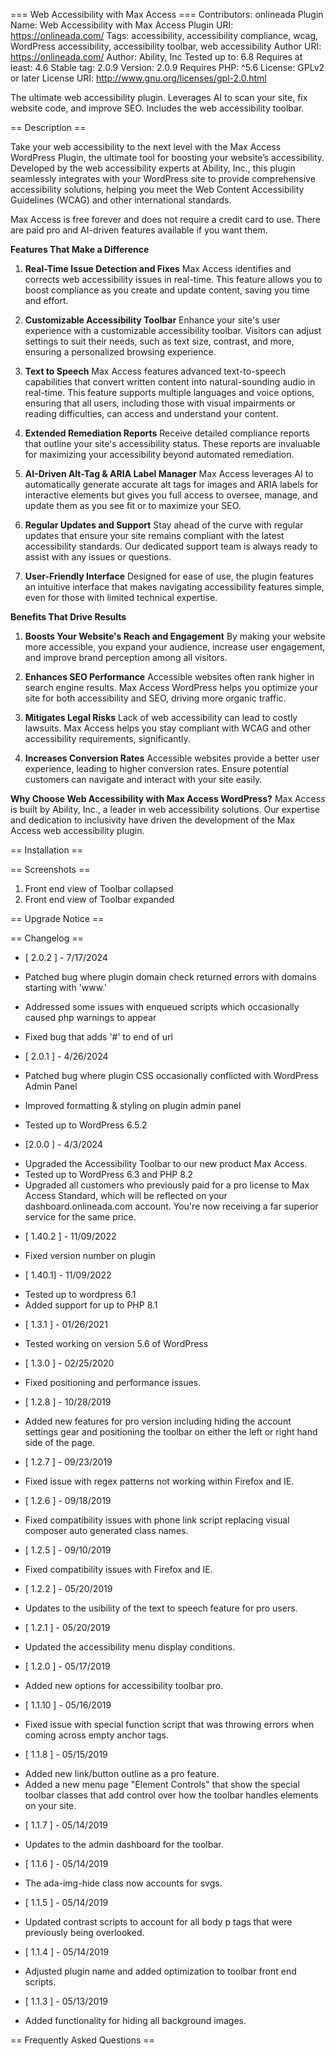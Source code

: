 === Web Accessibility with Max Access ===
Contributors: onlineada
Plugin Name: Web Accessibility with Max Access
Plugin URI: https://onlineada.com/
Tags: accessibility, accessibility compliance, wcag, WordPress accessibility, accessibility toolbar, web accessibility
Author URI: https://onlineada.com/
Author: Ability, Inc
Tested up to: 6.8
Requires at least: 4.6
Stable tag: 2.0.9
Version: 2.0.9
Requires PHP: ^5.6
License: GPLv2 or later
License URI: http://www.gnu.org/licenses/gpl-2.0.html

The ultimate web accessibility plugin. Leverages AI to scan your site, fix website code, and improve SEO. Includes the web accessibility toolbar.

== Description ==

Take your web accessibility to the next level with the Max Access WordPress Plugin, the ultimate tool for boosting your website’s accessibility. Developed by the web accessibility experts at Ability, Inc., this plugin seamlessly integrates with your WordPress site to provide comprehensive accessibility solutions, helping you meet the Web Content Accessibility Guidelines (WCAG) and other international standards.

Max Access is free forever and does not require a credit card to use. There are paid pro and AI-driven features available if you want them.

**Features That Make a Difference**

1. **Real-Time Issue Detection and Fixes**
    Max Access identifies and corrects web accessibility issues in real-time. This feature allows you to boost compliance as you create and update content, saving you time and effort.

2. **Customizable Accessibility Toolbar**
    Enhance your site's user experience with a customizable accessibility toolbar. Visitors can adjust settings to suit their needs, such as text size, contrast, and more, ensuring a personalized browsing experience.

3. **Text to Speech**
    Max Access features advanced text-to-speech capabilities that convert written content into natural-sounding audio in real-time. This feature supports multiple languages and voice options, ensuring that all users, including those with visual impairments or reading difficulties, can access and understand your content.

4. **Extended Remediation Reports**
    Receive detailed compliance reports that outline your site's accessibility status. These reports are invaluable for maximizing your accessibility beyond automated remediation.

5. **AI-Driven Alt-Tag & ARIA Label Manager**
    Max Access leverages AI to automatically generate accurate alt tags for images and ARIA labels for interactive elements but gives you full access to oversee, manage, and update them as you see fit or to maximize your SEO.

6. **Regular Updates and Support**
    Stay ahead of the curve with regular updates that ensure your site remains compliant with the latest accessibility standards. Our dedicated support team is always ready to assist with any issues or questions.

7. **User-Friendly Interface**
    Designed for ease of use, the plugin features an intuitive interface that makes navigating accessibility features simple, even for those with limited technical expertise.

**Benefits That Drive Results**

1. **Boosts Your Website's Reach and Engagement**
   By making your website more accessible, you expand your audience, increase user engagement, and improve brand perception among all visitors.

2. **Enhances SEO Performance**
   Accessible websites often rank higher in search engine results. Max Access WordPress helps you optimize your site for both accessibility and SEO, driving more organic traffic.

3. **Mitigates Legal Risks**
   Lack of web accessibility can lead to costly lawsuits. Max Access helps you stay compliant with WCAG and other accessibility requirements, significantly.

4. **Increases Conversion Rates**
   Accessible websites provide a better user experience, leading to higher conversion rates. Ensure potential customers can navigate and interact with your site easily.

**Why Choose Web Accessibility with Max Access WordPress?**
Max Access is built by Ability, Inc., a leader in web accessibility solutions. Our expertise and dedication to inclusivity have driven the development of the Max Access web accessibility plugin.

== Installation ==

== Screenshots ==

1. Front end view of Toolbar collapsed
2. Front end view of Toolbar expanded

== Upgrade Notice ==

== Changelog ==
- [ 2.0.2 ] - 7/17/2024
- Patched bug where plugin domain check returned errors with domains starting with 'www.'
- Addressed some issues with enqueued scripts which occasionally caused php warnings to appear
- Fixed bug that adds '#' to end of url

- [ 2.0.1 ] - 4/26/2024
- Patched bug where plugin CSS occasionally conflicted with WordPress Admin Panel
- Improved formatting & styling on plugin admin panel
- Tested up to WordPress 6.5.2

- [2.0.0 ] - 4/3/2024
* Upgraded the Accessibility Toolbar to our new product Max Access.
* Tested up to WordPress 6.3 and PHP 8.2
* Upgraded all customers who previously paid for a pro license to Max Access Standard, which will be reflected on your dashboard.onlineada.com account. You're now receiving a far superior service for the same price.

- [ 1.40.2 ] - 11/09/2022
* Fixed version number on plugin

- [ 1.40.1] - 11/09/2022
* Tested up to wordpress 6.1
* Added support for up to PHP 8.1

- [ 1.3.1 ] - 01/26/2021

* Tested working on version 5.6 of WordPress

- [ 1.3.0 ] - 02/25/2020

* Fixed positioning and performance issues.

- [ 1.2.8 ] - 10/28/2019

* Added new features for pro version including hiding the account settings gear and positioning the toolbar on either the left or right hand side of the page.

- [ 1.2.7 ] - 09/23/2019

* Fixed issue with regex patterns not working within Firefox and IE.

- [ 1.2.6 ] - 09/18/2019

* Fixed compatibility issues with phone link script replacing visual composer auto generated class names.

- [ 1.2.5 ] - 09/10/2019

* Fixed compatibility issues with Firefox and IE.

- [ 1.2.2 ] - 05/20/2019

* Updates to the usibility of the text to speech feature for pro users.

- [ 1.2.1 ] - 05/20/2019

* Updated the accessibility menu display conditions.

- [ 1.2.0 ] - 05/17/2019

* Added new options for accessibility toolbar pro.

- [ 1.1.10 ] - 05/16/2019

* Fixed issue with special function script that was throwing errors when coming across empty anchor tags.

- [ 1.1.8 ] - 05/15/2019

* Added new link/button outline as a pro feature.
* Added a new menu page "Element Controls" that show the special toolbar classes that add control over how the toolbar handles elements on your site.

- [ 1.1.7 ] - 05/14/2019

* Updates to the admin dashboard for the toolbar.

- [ 1.1.6 ] - 05/14/2019

* The ada-img-hide class now accounts for svgs.

- [ 1.1.5 ] - 05/14/2019

* Updated contrast scripts to account for all body p tags that were previously being overlooked.

- [ 1.1.4 ] - 05/14/2019

* Adjusted plugin name and added optimization to toolbar front end scripts.

- [ 1.1.3 ] - 05/13/2019

* Added functionality for hiding all background images.

== Frequently Asked Questions ==



